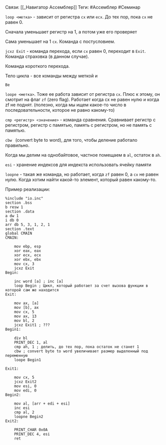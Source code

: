 Связи: [[_Навигатор Ассемблер]]
Теги: #Ассемблер #Семинар 

`loop <метка>` - зависит от регистра `cx` или `ecx`. До тех пор, пока `cx` не равен 0. 

Сначала уменьшает регистр на 1, а потом уже его проверяет

Сама уменьшает на 1 `cx`. Команда с постусловием. 

`jcxz Exit` - команда перехода, если `cx` равен 0, переходит в `Exit`. Команда страховка (в данном случае). 

Команда короткого перехода. 

Тело цикла - все команды между меткой и 


```
Be
```

`loope <метка>`. Тоже ее работа зависит от регистра `cx`. Плюс к этому, он смотрит на флаг `zf` (zero flag). Работает когда cx не равен нулю и когда zf не поднят. (полезно, когда мы ищем какое-то число в последовательности, которое не равно какому-то)

`cmp <регистр> <значение>` - команда сравнения. Сравнивает регистр с регистром, регистр с памятью, память с регистром, но не память с памятью. 

`cbw ` (convert byte to word), для того, чтобы деление работало правильно.

Когда мы делим на однобайтовое, частное помещаем в `al`, остаток в `ah`. 


`esi` - хранение индексов
для индекста использовать ячейку памяти

`loopne` - такая же команда, но работает, когда `zf` равен 0, а `cx` не равен нулю. Когда хотим найти какой-то элемент, который равен какому-то.

Пример реализации:


```
%include "io.inc"
section .bss
b resw 1
section .data
a dw 1
i db 0
arr db 5, 3, 1, 2, 1
section .text
global CMAIN
CMAIN:

    mov ebp, esp
    xor eax, eax
    xor ecx, ecx
    xor ebx, ebx
    mov cx, 3
    jcxz Exit
Begin:

    inc word [a] ; inc [a]
    loop Begin ; Цикл, который работает за счет вызова функции в которой сам же находится
Exit:

    mov ax, [a]
    mov [b], ax
    mov cx, 5
    mov ax, 13
    mov bl, 2
    jcxz Exit1 ; ???
Begin1:

    div bl
    PRINT_DEC 1, al
    cmp ah, 1 ; делить, до тех пор, пока остаток не станет 1
    cbw ; convert byte to word увеличивает размер выделенный под переменную
    loope Begin1 

Exit1:

    mov cx, 5
    jcxz Exit2
    mov esi, 0
    mov edi, 0
Begin2:

    mov al, [arr + edi + esi]
    inc esi
    cmp al, 2
    loopne Begin2 
Exit2:

    PRINT_CHAR 0x0A
    PRINT_DEC 4, esi
    ret
```
